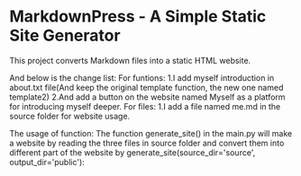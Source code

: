 # MarkdownPress - A Simple Static Site Generator
This project converts Markdown files into a static HTML website.

And below is the change list:
For funtions:
1.I add myself introduction in about.txt file(And keep the original template function, the new one named template2)
2.And add a button on the website named Myself as a platform for introducing myself deeper.
For files:
1.I add a file named me.md in the source folder for website usage.

The usage of function:
The function generate_site() in the main.py will make a website by reading the three files in source folder and convert them into different part of the website by  generate_site(source_dir='source', output_dir='public'):
